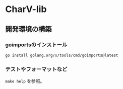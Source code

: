# CharV-lib

## 開発環境の構築

### goimportsのインストール

```bash
go install golang.org/x/tools/cmd/goimports@latest
```

### テストやフォーマットなど

`make help` を参照。
